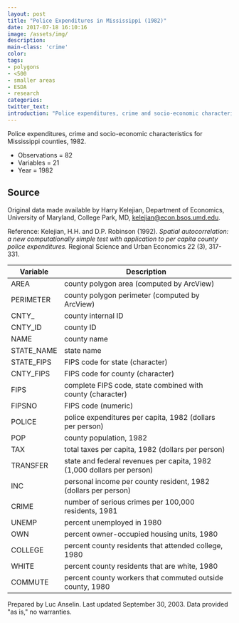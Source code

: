 ```yaml
---
layout: post
title: "Police Expenditures in Mississippi (1982)"
date: 2017-07-18 16:10:16
image: /assets/img/
description:
main-class: 'crime'
color:
tags:
- polygons
- <500
- smaller areas
- ESDA
- research
categories:
twitter_text:
introduction: "Police expenditures, crime and socio-economic characteristics for Mississippi counties, 1982"
---
```


<script>
var map = L.map('map');
L.tileLayer('https://api.tiles.mapbox.com/v4/{id}/{z}/{x}/{y}.png?access_token=pk.eyJ1IjoibWFwYm94IiwiYSI6ImNpejY4NXVycTA2emYycXBndHRqcmZ3N3gifQ.rJcFIG214AriISLbB6B5aw', {
maxZoom: 18,
attribution: 'Map data &copy; <a href="http://openstreetmap.org">OpenStreetMap</a> contributors, ' +
'<a href="http://creativecommons.org/licenses/by-sa/2.0/">CC-BY-SA</a>, ' +
'Imagery © <a href="http://mapbox.com">Mapbox</a>',
id: 'mapbox.light'
}).addTo(map);

map.scrollWheelZoom.disable();
map.touchZoom.disable();
var enableMapInteraction = function () {
map.scrollWheelZoom.enable();
map.touchZoom.enable();
}
$('#map').on('click touch', enableMapInteraction);
$('#map').on('mouseout', function(){ map.scrollWheelZoom.disable();});

var smallIcon = L.icon({
iconUrl: 'http://www.hckrecruitment.nic.in/images/blue.png',
iconSize: [16, 16], // size of the icon
});

function onEachFeature(feature, layer) {
//console.log(feature);
var txt = "";
for (var fname in feature.properties) {
txt += fname;
txt += " : ";
txt += feature.properties[fname];
txt += "<br/>";
}
layer.bindPopup(txt);
}


// load GeoJSON from an external file
// load GeoJSON from an external file
$.getJSON("../data/mississippi.geojson",function(data){
// add GeoJSON layer to the map once the file is loaded
var json = L.geoJson(data, {
pointToLayer: function(feature, latlng) {

return L.marker(latlng, {
icon: smallIcon
});
},
onEachFeature: onEachFeature
});
json.addTo(map);
map.fitBounds(json.getBounds());
});
</script>


Police expenditures, crime and socio-economic characteristics for Mississippi counties, 1982.

* Observations = 82
* Variables = 21
* Year = 1982

**Source**
----------

Original data made available by Harry Kelejian, Department of Economics,
University of Maryland, College Park, MD,
[kelejian@econ.bsos.umd.edu](mailto:kelejian@econ.bsos.umd.edu).

Reference: Kelejian, H.H. and D.P. Robinson (1992). *Spatial
autocorrelation: a new computationally simple test with application to
per capita county police expenditures.* Regional Science and Urban
Economics 22 (3), 317-331.



| **Variable**                         | **Description**                      |
|--|--|
| AREA                                 | county polygon area (computed by      ArcView)                             |
| PERIMETER                            | county polygon perimeter (computed   by ArcView)                          |
| CNTY\_                               | county internal ID                   |
| CNTY\_ID                             | county ID                            |
| NAME                                 | county name                          |
| STATE\_NAME                          | state name                           |
| STATE\_FIPS                          | FIPS code for state (character)      |
| CNTY\_FIPS                           | FIPS code for county (character)     |
| FIPS                                 | complete FIPS code, state combined   with county (character)              |
| FIPSNO                               | FIPS code (numeric)                  |
| POLICE                               | police expenditures per capita, 1982  (dollars per person)                 |
| POP                                  | county population, 1982              |
| TAX                                  | total taxes per capita, 1982         (dollars per person)                 |
| TRANSFER                             | state and federal revenues per        capita, 1982 (1,000 dollars per       person)                              |
| INC                                  | personal income per county resident, 1982 (dollars per person)            |
| CRIME                                | number of serious crimes per 100,000  residents, 1981                      |
| UNEMP                                | percent unemployed in 1980           |
| OWN                                  | percent owner-occupied housing       units, 1980                          |
| COLLEGE                              | percent county residents that         attended college, 1980               |
| WHITE                                | percent county residents that are    white, 1980                          |
| COMMUTE                              | percent county workers that commuted  outside county, 1980                 |


Prepared by Luc Anselin. Last updated September 30, 2003. Data provided "as is," no warranties.
